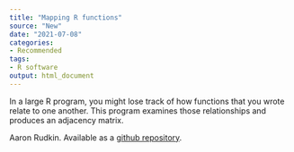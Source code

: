 ```yaml
---
title: "Mapping R functions"
source: "New"
date: "2021-07-08"
categories:
- Recommended
tags:
- R software
output: html_document
---
```


In a large R program, you might lose track of how functions that you wrote relate to one another. This program examines those relationships and produces an adjacency matrix.

<!--more-->

Aaron Rudkin. Available as a [github repository][rud1].

[rud1]: https://github.com/aaronrudkin/werner
